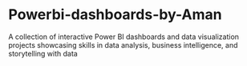 # Powerbi-dashboards-by-Aman
A collection of interactive Power BI dashboards and data visualization projects showcasing skills in data analysis, business intelligence, and storytelling with data
